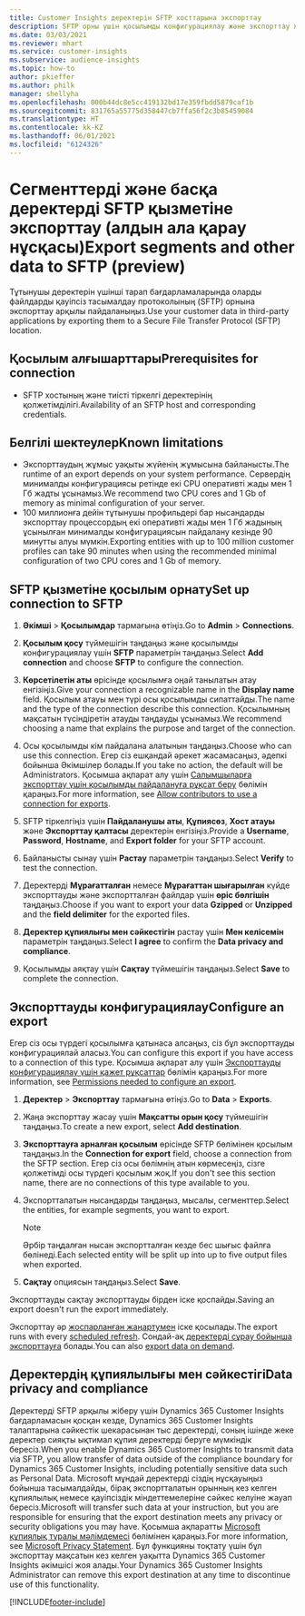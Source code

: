 ```yaml
---
title: Customer Insights деректерін SFTP хосттарына экспорттау
description: SFTP орны үшін қосылымды конфигурациялау және экспорттау жолы туралы ақпарат.
ms.date: 03/03/2021
ms.reviewer: mhart
ms.service: customer-insights
ms.subservice: audience-insights
ms.topic: how-to
author: pkieffer
ms.author: philk
manager: shellyha
ms.openlocfilehash: 000b44dc8e5cc419132bd17e359fbdd5879caf1b
ms.sourcegitcommit: 831765a55775d358447cb7ffa56f2c3b85459084
ms.translationtype: HT
ms.contentlocale: kk-KZ
ms.lasthandoff: 06/01/2021
ms.locfileid: "6124326"
---
```

# <a name="export-segments-and-other-data-to-sftp-preview"></a><span data-ttu-id="9ec0f-103">Сегменттерді және басқа деректерді SFTP қызметіне экспорттау (алдын ала қарау нұсқасы)</span><span class="sxs-lookup"><span data-stu-id="9ec0f-103">Export segments and other data to SFTP (preview)</span></span>

<span data-ttu-id="9ec0f-104">Тұтынушы деректерін үшінші тарап бағдарламаларында оларды файлдарды қауіпсіз тасымалдау протоколының (SFTP) орнына экспорттау арқылы пайдаланыңыз.</span><span class="sxs-lookup"><span data-stu-id="9ec0f-104">Use your customer data in third-party applications by exporting them to a Secure File Transfer Protocol (SFTP) location.</span></span>

## <a name="prerequisites-for-connection"></a><span data-ttu-id="9ec0f-105">Қосылым алғышарттары</span><span class="sxs-lookup"><span data-stu-id="9ec0f-105">Prerequisites for connection</span></span>

- <span data-ttu-id="9ec0f-106">SFTP хостының және тиісті тіркелгі деректерінің қолжетімділігі.</span><span class="sxs-lookup"><span data-stu-id="9ec0f-106">Availability of an SFTP host and corresponding credentials.</span></span>

## <a name="known-limitations"></a><span data-ttu-id="9ec0f-107">Белгілі шектеулер</span><span class="sxs-lookup"><span data-stu-id="9ec0f-107">Known limitations</span></span>

- <span data-ttu-id="9ec0f-108">Экспорттаудың жұмыс уақыты жүйенің жұмысына байланысты.</span><span class="sxs-lookup"><span data-stu-id="9ec0f-108">The runtime of an export depends on your system performance.</span></span> <span data-ttu-id="9ec0f-109">Сервердің минималды конфигурациясы ретінде екі CPU оперативті жады мен 1 Гб жадты ұсынамыз.</span><span class="sxs-lookup"><span data-stu-id="9ec0f-109">We recommend two CPU cores and 1 Gb of memory as minimal configuration of your server.</span></span> 
- <span data-ttu-id="9ec0f-110">100 миллионға дейін тұтынушы профильдері бар нысандарды экспорттау процессордың екі оперативті жады мен 1 Гб жадының ұсынылған минималды конфигурациясын пайдалану кезінде 90 минутты алуы мүмкін.</span><span class="sxs-lookup"><span data-stu-id="9ec0f-110">Exporting entities with up to 100 million customer profiles can take 90 minutes when using the recommended minimal configuration of two CPU cores and 1 Gb of memory.</span></span> 

## <a name="set-up-connection-to-sftp"></a><span data-ttu-id="9ec0f-111">SFTP қызметіне қосылым орнату</span><span class="sxs-lookup"><span data-stu-id="9ec0f-111">Set up connection to SFTP</span></span>

1. <span data-ttu-id="9ec0f-112">**Әкімші** > **Қосылымдар** тармағына өтіңіз.</span><span class="sxs-lookup"><span data-stu-id="9ec0f-112">Go to **Admin** > **Connections**.</span></span>

1. <span data-ttu-id="9ec0f-113">**Қосылым қосу** түймешігін таңдаңыз және қосылымды конфигурациялау үшін **SFTP** параметрін таңдаңыз.</span><span class="sxs-lookup"><span data-stu-id="9ec0f-113">Select **Add connection** and choose **SFTP** to configure the connection.</span></span>

1. <span data-ttu-id="9ec0f-114">**Көрсетілетін аты** өрісінде қосылымға оңай танылатын атау енгізіңіз.</span><span class="sxs-lookup"><span data-stu-id="9ec0f-114">Give your connection a recognizable name in the **Display name** field.</span></span> <span data-ttu-id="9ec0f-115">Қосылым атауы мен түрі осы қосылымды сипаттайды.</span><span class="sxs-lookup"><span data-stu-id="9ec0f-115">The name and the type of the connection describe this connection.</span></span> <span data-ttu-id="9ec0f-116">Қосылымның мақсатын түсіндіретін атауды таңдауды ұсынамыз.</span><span class="sxs-lookup"><span data-stu-id="9ec0f-116">We recommend choosing a name that explains the purpose and target of the connection.</span></span>

1. <span data-ttu-id="9ec0f-117">Осы қосылымды кім пайдалана алатынын таңдаңыз.</span><span class="sxs-lookup"><span data-stu-id="9ec0f-117">Choose who can use this connection.</span></span> <span data-ttu-id="9ec0f-118">Егер сіз ешқандай әрекет жасамасаңыз, әдепкі бойынша Әкімшілер болады.</span><span class="sxs-lookup"><span data-stu-id="9ec0f-118">If you take no action, the default will be Administrators.</span></span> <span data-ttu-id="9ec0f-119">Қосымша ақпарат алу үшін [Салымшыларға экспорттау үшін қосылымды пайдалануға рұқсат беру](connections.md#allow-contributors-to-use-a-connection-for-exports) бөлімін қараңыз.</span><span class="sxs-lookup"><span data-stu-id="9ec0f-119">For more information, see [Allow contributors to use a connection for exports](connections.md#allow-contributors-to-use-a-connection-for-exports).</span></span>

1. <span data-ttu-id="9ec0f-120">SFTP тіркелгіңіз үшін **Пайдаланушы аты**, **Құпиясөз**, **Хост атауы** және **Экспорттау қалтасы** деректерін енгізіңіз.</span><span class="sxs-lookup"><span data-stu-id="9ec0f-120">Provide a **Username**, **Password**, **Hostname**, and **Export folder** for your SFTP account.</span></span>

1. <span data-ttu-id="9ec0f-121">Байланысты сынау үшін **Растау** параметрін таңдаңыз.</span><span class="sxs-lookup"><span data-stu-id="9ec0f-121">Select **Verify** to test the connection.</span></span>

1. <span data-ttu-id="9ec0f-122">Деректерді **Мұрағатталған** немесе **Мұрағаттан шығарылған** күйде экспорттауды және экспортталған файлдар үшін **өріс бөлгішін** таңдаңыз.</span><span class="sxs-lookup"><span data-stu-id="9ec0f-122">Choose if you want to export your data **Gzipped** or **Unzipped** and the **field delimiter** for the exported files.</span></span>

1. <span data-ttu-id="9ec0f-123">**Деректер құпиялығы мен сәйкестігін** растау үшін **Мен келісемін** параметрін таңдаңыз.</span><span class="sxs-lookup"><span data-stu-id="9ec0f-123">Select **I agree** to confirm the **Data privacy and compliance**.</span></span>

1. <span data-ttu-id="9ec0f-124">Қосылымды аяқтау үшін **Сақтау** түймешігін таңдаңыз.</span><span class="sxs-lookup"><span data-stu-id="9ec0f-124">Select **Save** to complete the connection.</span></span>

## <a name="configure-an-export"></a><span data-ttu-id="9ec0f-125">Экспорттауды конфигурациялау</span><span class="sxs-lookup"><span data-stu-id="9ec0f-125">Configure an export</span></span>

<span data-ttu-id="9ec0f-126">Егер сіз осы түрдегі қосылымға қатынаса алсаңыз, сіз бұл экспорттауды конфигурациялай аласыз.</span><span class="sxs-lookup"><span data-stu-id="9ec0f-126">You can configure this export if you have access to a connection of this type.</span></span> <span data-ttu-id="9ec0f-127">Қосымша ақпарат алу үшін [Экспорттауды конфигурациялау үшін қажет рұқсаттар](export-destinations.md#set-up-a-new-export) бөлімін қараңыз.</span><span class="sxs-lookup"><span data-stu-id="9ec0f-127">For more information, see [Permissions needed to configure an export](export-destinations.md#set-up-a-new-export).</span></span>

1. <span data-ttu-id="9ec0f-128">**Деректер** > **Экспорттау** тармағына өтіңіз.</span><span class="sxs-lookup"><span data-stu-id="9ec0f-128">Go to **Data** > **Exports**.</span></span>

1. <span data-ttu-id="9ec0f-129">Жаңа экспорттау жасау үшін **Мақсатты орын қосу** түймешігін таңдаңыз.</span><span class="sxs-lookup"><span data-stu-id="9ec0f-129">To create a new export, select **Add destination**.</span></span>

1. <span data-ttu-id="9ec0f-130">**Экспорттауға арналған қосылым** өрісінде SFTP бөлімінен қосылым таңдаңыз.</span><span class="sxs-lookup"><span data-stu-id="9ec0f-130">In the **Connection for export** field, choose a connection from the SFTP section.</span></span> <span data-ttu-id="9ec0f-131">Егер сіз осы бөлімнің атын көрмесеңіз, сізге қолжетімді осы түрдегі қосылым жоқ.</span><span class="sxs-lookup"><span data-stu-id="9ec0f-131">If you don't see this section name, there are no connections of this type available to you.</span></span>

1. <span data-ttu-id="9ec0f-132">Экспортталатын нысандарды таңдаңыз, мысалы, сегменттер.</span><span class="sxs-lookup"><span data-stu-id="9ec0f-132">Select the entities, for example segments, you want to export.</span></span>

   > [!NOTE]
   > <span data-ttu-id="9ec0f-133">Әрбір таңдалған нысан экспортталған кезде бес шығыс файлға бөлінеді.</span><span class="sxs-lookup"><span data-stu-id="9ec0f-133">Each selected entity will be split up into up to five output files when exported.</span></span> 

1. <span data-ttu-id="9ec0f-134">**Сақтау** опциясын таңдаңыз.</span><span class="sxs-lookup"><span data-stu-id="9ec0f-134">Select **Save**.</span></span>

<span data-ttu-id="9ec0f-135">Экспорттауды сақтау экспорттауды бірден іске қоспайды.</span><span class="sxs-lookup"><span data-stu-id="9ec0f-135">Saving an export doesn't run the export immediately.</span></span>

<span data-ttu-id="9ec0f-136">Экспорттау әр [жоспарланған жаңартумен](system.md#schedule-tab) іске қосылады.</span><span class="sxs-lookup"><span data-stu-id="9ec0f-136">The export runs with every [scheduled refresh](system.md#schedule-tab).</span></span> <span data-ttu-id="9ec0f-137">Сондай-ақ [деректерді сұрау бойынша экспорттауға](export-destinations.md#run-exports-on-demand) болады.</span><span class="sxs-lookup"><span data-stu-id="9ec0f-137">You can also [export data on demand](export-destinations.md#run-exports-on-demand).</span></span> 

## <a name="data-privacy-and-compliance"></a><span data-ttu-id="9ec0f-138">Деректердің құпиялылығы мен сәйкестігі</span><span class="sxs-lookup"><span data-stu-id="9ec0f-138">Data privacy and compliance</span></span>

<span data-ttu-id="9ec0f-139">Деректерді SFTP арқылы жіберу үшін Dynamics 365 Customer Insights бағдарламасын қосқан кезде, Dynamics 365 Customer Insights талаптарына сәйкестік шекарасынан тыс деректерді, соның ішінде жеке деректер сияқты ықтимал құпия деректерді беруге мүмкіндік бересіз.</span><span class="sxs-lookup"><span data-stu-id="9ec0f-139">When you enable Dynamics 365 Customer Insights to transmit data via SFTP, you allow transfer of data outside of the compliance boundary for Dynamics 365 Customer Insights, including potentially sensitive data such as Personal Data.</span></span> <span data-ttu-id="9ec0f-140">Microsoft мұндай деректерді сіздің нұсқауыңыз бойынша тасымалдайды, бірақ экспортталатын орынның кез келген құпиялылық немесе қауіпсіздік міндеттемелеріне сәйкес келуіне жауап бересіз.</span><span class="sxs-lookup"><span data-stu-id="9ec0f-140">Microsoft will transfer such data at your instruction, but you are responsible for ensuring that the export destination meets any privacy or security obligations you may have.</span></span> <span data-ttu-id="9ec0f-141">Қосымша ақпаратты [Microsoft құпиялық туралы мәлімдемесі](https://go.microsoft.com/fwlink/?linkid=396732) бөлімінен қараңыз.</span><span class="sxs-lookup"><span data-stu-id="9ec0f-141">For more information, see [Microsoft Privacy Statement](https://go.microsoft.com/fwlink/?linkid=396732).</span></span>
<span data-ttu-id="9ec0f-142">Бұл функцияны тоқтату үшін бұл экспорттау мақсатын кез келген уақытта Dynamics 365 Customer Insights әкімшісі жоя алады.</span><span class="sxs-lookup"><span data-stu-id="9ec0f-142">Your Dynamics 365 Customer Insights Administrator can remove this export destination at any time to discontinue use of this functionality.</span></span>

[!INCLUDE[footer-include](../includes/footer-banner.md)]
